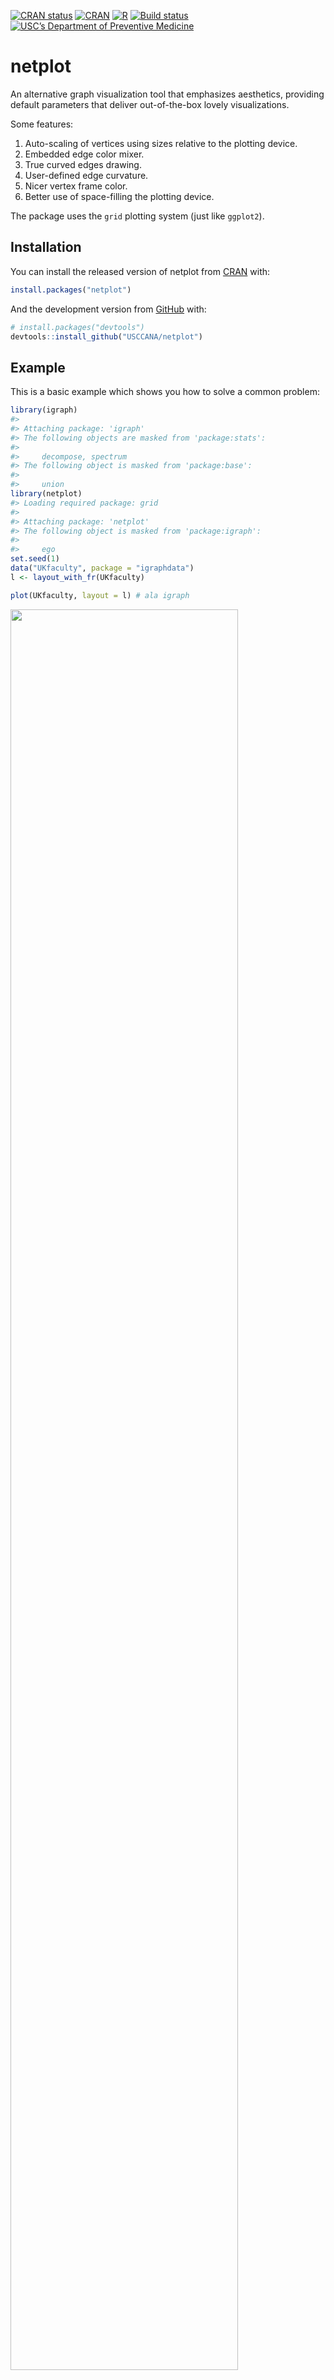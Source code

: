 
<!-- README.md is generated from README.Rmd. Please edit that file -->

[![CRAN
status](https://www.r-pkg.org/badges/version/netplot)](https://cran.r-project.org/package=netplot)
[![CRAN](https://cranlogs.r-pkg.org/badges/netplot)](https://cran.r-project.org/package=netplot)
[![R](https://github.com/USCCANA/netplot/actions/workflows/ci.yml/badge.svg)](https://github.com/USCCANA/netplot/actions/workflows/ci.yml)
[![Build
status](https://ci.appveyor.com/api/projects/status/3k2m3oq6o99qcs0r?svg=true)](https://ci.appveyor.com/project/gvegayon/netplot)
[![USC’s Department of Preventive
Medicine](https://raw.githubusercontent.com/USCbiostats/badges/master/tommy-uscprevmed-badge.svg)](https://preventivemedicine.usc.edu)

# netplot

An alternative graph visualization tool that emphasizes aesthetics,
providing default parameters that deliver out-of-the-box lovely
visualizations.

Some features:

1.  Auto-scaling of vertices using sizes relative to the plotting
    device.
2.  Embedded edge color mixer.
3.  True curved edges drawing.
4.  User-defined edge curvature.
5.  Nicer vertex frame color.
6.  Better use of space-filling the plotting device.

The package uses the `grid` plotting system (just like `ggplot2`).

## Installation

You can install the released version of netplot from
[CRAN](https://CRAN.R-project.org) with:

``` r
install.packages("netplot")
```

And the development version from [GitHub](https://github.com/) with:

``` r
# install.packages("devtools")
devtools::install_github("USCCANA/netplot")
```

## Example

This is a basic example which shows you how to solve a common problem:

``` r
library(igraph)
#> 
#> Attaching package: 'igraph'
#> The following objects are masked from 'package:stats':
#> 
#>     decompose, spectrum
#> The following object is masked from 'package:base':
#> 
#>     union
library(netplot)
#> Loading required package: grid
#> 
#> Attaching package: 'netplot'
#> The following object is masked from 'package:igraph':
#> 
#>     ego
set.seed(1)
data("UKfaculty", package = "igraphdata")
l <- layout_with_fr(UKfaculty)

plot(UKfaculty, layout = l) # ala igraph
```

<img src="man/figures/README-example-1.png" width="85%" />

``` r
nplot(UKfaculty, layout = l) # ala netplot
```

<img src="man/figures/README-example-2.png" width="85%" />

``` r
sna::gplot(intergraph::asNetwork(UKfaculty), coord=l)
```

<img src="man/figures/README-example-3.png" width="85%" />

### UKfaculty

``` r
# Random names
set.seed(1)
nam <- sample(babynames::babynames$name, vcount(UKfaculty))

ans <- nplot(
  UKfaculty,
  layout                = l,
  vertex.color          = grDevices::hcl.colors(5, "Plasma")[V(UKfaculty)$Group + 1],
  vertex.label          = nam,
  vertex.size.range     = c(.01, .04, 4),
  vertex.label.col      =  "black",
  vertex.label.fontface = "bold",
  bg.col                = "transparent",
  vertex.label.show     = .5,
  vertex.label.range    = c(10, 25),
  edge.width.range      = c(1, 4, 5)
  )


# Plot it!
ans
```

<img src="man/figures/README-unnamed-chunk-1-1.png" width="85%" />

``` r

# With a legend
nplot_legend(
  ans, 
  labels = paste("Group", 1:4),
  pch    = c(21, 21, 21),
  gp     = gpar(fill = grDevices::hcl.colors(5, "Plasma")[2:4])
  )
```

<img src="man/figures/README-unnamed-chunk-1-2.png" width="85%" />

Starting version 0.2-0, we can use gradients!

``` r
ans |>
  set_vertex_gpar(
    element = "core",
    fill = lapply(get_vertex_gpar(ans, "frame", "col")$col, \(i) {
      radialGradient(c("white", i), cx1=.8, cy1=.8, r1=0)
      }))
```

<img src="man/figures/README-uk-faculty-gradient-1.png" width="85%" />

### USairports

``` r
# Loading the data
data(USairports, package="igraphdata")

# Generating a layout naively
layout   <- V(USairports)$Position
layout   <- do.call(rbind, lapply(layout, function(x) strsplit(x, " ")[[1]]))
layout[] <- stringr::str_remove(layout, "^[a-zA-Z]+")
layout   <- matrix(as.numeric(layout[]), ncol=2)

# Some missingness
layout[which(!complete.cases(layout)), ] <- apply(layout, 2, mean, na.rm=TRUE)

# Have to rotate it (it doesn't matter the origin)
layout <- netplot:::rotate(layout, c(0,0), pi/2)

# Simplifying the network
net <- simplify(USairports, edge.attr.comb = list(
  weight = "sum",
  name   = "concat",
  Passengers = "sum",
  "ignore"
))

# Pretty graph
nplot(
  net,
  layout            = layout,
  edge.width        = E(net)$Passengers,
  edge.color        = ~ ego(alpha = 0) + alter(col = "yellow", alpha = .75),
  skip.vertex       = TRUE,
  skip.arrows       = TRUE,
  edge.width.range  = c(.75, 4, 4), 
  bg.col            = "black",
  edge.line.breaks  = 10
  )
```

<img src="man/figures/README-us-airports-1.png" width="85%" />
